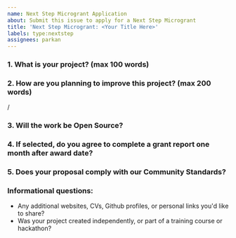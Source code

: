 ```yaml
---
name: Next Step Microgrant Application 
about: Submit this issue to apply for a Next Step Microgrant
title: 'Next Step Microgrant: <Your Title Here>'
labels: type:nextstep
assignees: parkan
---
```


### 1. What is your project? (max 100 words)
<!-- link and description of your project built with IPFS or closely related technologies (libp2p, ipld, etc.) -->

### 2. How are you planning to improve this project? (max 200 words)
<!-- clear and concise description of the planned next step(s) or improvements for which you are seeking grant support -->/

### 3. Will the work be Open Source?
<!-- MIT license for code or [CC-BY-SA 3.0](https://ipfs.io/ipfs/QmVreNvKsQmQZ83T86cWSjPu2vR3yZHGPm5jnxFuunEB9u) license for content. -->

### 4. If selected, do you agree to complete a grant report one month after award date?
<!-- We will provide an issue template wuth prompts for the results of your microgrant-funded work, as well as a description of your experience building on IPFS, including any challenges or shortcomings encountered. -->
  
### 5. Does your proposal comply with our Community Standards?
<!-- Please read the [Community Standards](https://github.com/protocol/ipfs-grants/blob/master/STANDARDS.md) and make sure your project is in compliance -->

### Informational questions:
* Any additional websites, CVs, Github profiles, or personal links you'd like to share?
* Was your project created independently, or part of a training course or hackathon?
